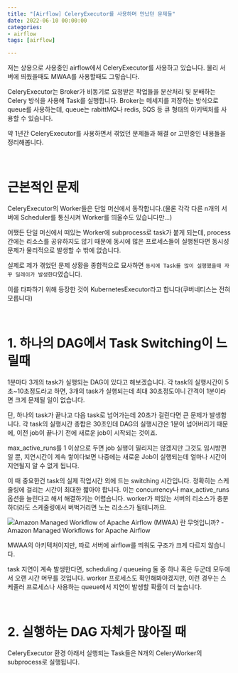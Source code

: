 ```yaml
---
title: "[Airflow] CeleryExecutor를 사용하며 만났던 문제들"
date: 2022-06-10 00:00:00
categories:
- airflow
tags: [airflow]

---
```


저는 상용으로 사용중인 airflow에서 CeleryExecutor를 사용하고 있습니다. 물리 서버에 띄웠을때도 MWAA를 사용할때도 그렇습니다.

CeleryExecutor는 Broker가 비동기로 요청받은 작업들을 분산처리 및 분배하는 Celery 방식을 사용해 Task를 실행합니다. Broker는 메세지를 저장하는 방식으로 queue를 사용하는데, queue는 rabittMQ나 redis, SQS 등 큐 형태의 아키텍처를 사용할 수 있습니다.

약 1년간 CeleryExecutor를 사용하면서 겪었던 문제들과 해결 or 고민중인 내용들을 정리해봅니다.

<br/>

# 근본적인 문제

CeleryExecutor의 Worker들은 단일 머신에서 동작합니다.(물론 각각 다른 n개의 서버에 Scheduler를 통신시켜 Worker를 띄울수도 있습니다만...)

어쨌든 단일 머신에서 떠있는 Worker에 subprocess로 task가 붙게 되는데, process 간에는 리소스를 공유하지도 않기 때문에 동시에 많은 프로세스들이 실행된다면 동시성 문제가 물리적으로 발생할 수 밖에 없습니다.

실제로 제가 겪었던 문제 상황을 종합적으로 묘사하면 `동시에 Task를 많이 실행했을때 자꾸 딜레이가 발생한다`였습니다.

이를 타파하기 위해 등장한 것이 KubernetesExecutor라고 합니다(쿠버네티스는 전혀 모릅니다)



<br/>

# 1. 하나의 DAG에서 Task Switching이 느릴때

1분마다 3개의 task가 실행되는 DAG이 있다고 해보겠습니다. 각 task의 실행시간이 5초~10초정도라고 하면, 3개의 task가 실행되는데 최대 30초정도이니 간격이 1분이라면 크게 문제될 일이 없습니다.

단, 하나의 task가 끝나고 다음 task로 넘어가는데 20초가 걸린다면 큰 문제가 발생합니다. 각 task의 실행시간 총합은 30초인데 DAG의 실행시간은 1분이 넘어버리기 때문에, 이전 job이 끝나기 전에 새로운 job이 시작되는 것이죠.

max_active_runs를 1 이상으로 두면 job 실행이 밀리지는 않겠지만 그것도 임시방편일 뿐, 지연시간이 계속 쌓이다보면 나중에는 새로운 Job이 실행되는데 얼마나 시간이 지연될지 알 수 없게 됩니다.



이 때 중요한건 task의 실제 작업시간 외에 드는 switching 시간입니다. 정확히는 스케줄링에 걸리는 시간이 최대한 짧아야 합니다. 이는 concurrency나 max_active_runs 옵션을 늘린다고 해서 해결하기는 어렵습니다. worker가 떠있는 서버의 리소스가 충분하더라도 스케줄링에서 버벅거리면 노는 리소스가 될테니까요.



![Amazon Managed Workflow of Apache Airflow (MWAA) 란 무엇입니까? - Amazon Managed  Workflows for Apache Airflow](https://docs.aws.amazon.com/ko_kr/mwaa/latest/userguide/images/mwaa-architecture.png)

MWAA의 아키텍처이지만, 따로 서버에 airflow를 띄워도 구조가 크게 다르지 않습니다.

task 지연이 계속 발생한다면, scheduling / queueing 둘 중 하나 혹은 두군데 모두에서 오랜 시간 머무를 것입니다. worker 프로세스도 확인해봐야겠지만, 이런 경우는 스케줄러 프로세스나 사용하는 queue에서 지연이 발생할 확률이 더 높습니다.

<br/>

# 2. 실행하는 DAG 자체가 많아질 때

CeleryExecutor 환경 아래서 실행되는 Task들은 N개의 CeleryWorker의 subprocess로 실행됩니다. 





 
